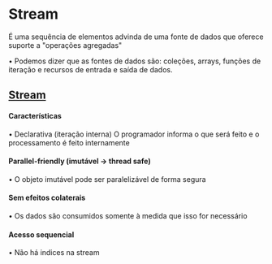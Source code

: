 # Stream

É uma sequência de elementos advinda de uma fonte de dados que oferece suporte a "operações agregadas"

• Podemos dizer que as fontes de dados são: coleções, arrays, funções de iteração e recursos de entrada e saída de dados.

## [Stream](https://docs.oracle.com/javase/8/docs/api/java/util/stream/Stream.html)

#### Características
• Declarativa (iteração interna)
O programador informa o que será feito e o processamento é feito internamente

#### Parallel-friendly (imutável -> thread safe)
• O objeto imutável pode ser paralelizável de forma segura

#### Sem efeitos colaterais
• Os dados são consumidos somente à medida que isso for necessário

#### Acesso sequencial
• Não há indices na stream


